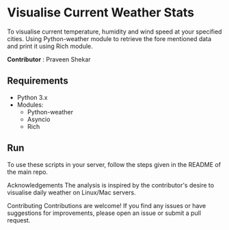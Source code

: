 
# Visualise Current Weather Stats

To visualise current temperature, humidity and wind speed at your specified cities. Using Python-weather module to retrieve the fore mentioned data and print it using Rich module.

**Contributor** : Praveen Shekar

## Requirements

- Python 3.x
- Modules: 
    - Python-weather
    - Asyncio
    - Rich

## Run

To use these scripts in your server, follow the steps given in the README of the main repo.

Acknowledgements
The analysis is inspired by the contributor's desire to visualise daily weather on Linux/Mac servers.

Contributing
Contributions are welcome! If you find any issues or have suggestions for improvements, please open an issue or submit a pull request.
